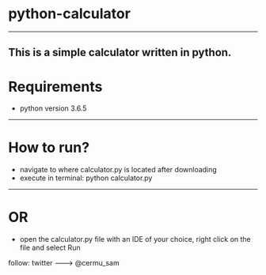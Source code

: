 # python-calculator
---
This is a simple calculator written in python.
---
# Requirements
+ python version 3.6.5
---
# How to run?
+ navigate to where calculator.py is located after downloading
+ execute in terminal: python calculator.py
---
# OR
+ open the calculator.py file with an IDE of your choice, right click on the file and select Run

follow: twitter ---> @cermu_sam
